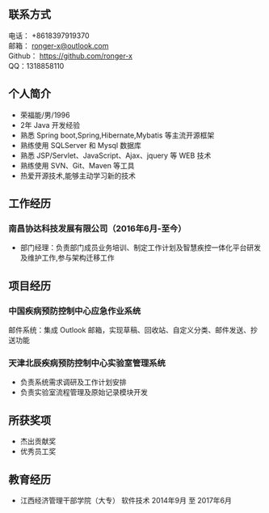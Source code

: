 ## 联系方式
电话： +8618397919370  
邮箱： ronger-x@outlook.com  
Github： https://github.com/ronger-x  
QQ：1318858110
## 个人简介
- 荣福能/男/1996
- 2年 Java 开发经验
- 熟悉 Spring boot,Spring,Hibernate,Mybatis 等主流开源框架
- 熟练使用 SQLServer 和 Mysql 数据库
- 熟悉 JSP/Servlet、JavaScript、Ajax、jquery 等 WEB 技术
- 熟练使用 SVN、Git、Maven 等工具
- 热爱开源技术,能够主动学习新的技术

## 工作经历
### 南昌协达科技发展有限公司（2016年6月-至今）
- 部门经理：负责部门成员业务培训、制定工作计划及智慧疾控一体化平台研发及维护工作,参与架构迁移工作
## 项目经历
### 中国疾病预防控制中心应急作业系统
邮件系统：集成 Outlook 邮箱，实现草稿、回收站、自定义分类、邮件发送、抄送功能
### 天津北辰疾病预防控制中心实验室管理系统
- 负责系统需求调研及工作计划安排
- 负责实验室流程管理及原始记录模块开发

## 所获奖项
- 杰出贡献奖
- 优秀员工奖
## 教育经历
- 江西经济管理干部学院（大专） 软件技术  2014年9月 至 2017年6月
